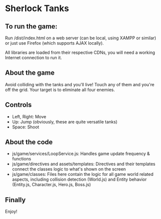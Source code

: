 Sherlock Tanks
========

To run the game:
-------------
Run /dist/index.html on a web server (can be local, using XAMPP or similar) or just use Firefox (which supports AJAX locally).

All libraries are loaded from their respective CDNs, you will need a working Internet connection to run it.

About the game
-------------
Avoid colliding with the tanks and you'll live! Touch any of them and you're off the grid.
Your target is to eliminate all four enemies.


Controls
-------------
* Left, Right: Move
* Up: Jump (obviously, these are quite versatile tanks)
* Space: Shoot

About the code
-------------
* js/game/services/LoopService.js: Handles game update frequency & functions
* js/game/directives and assets/templates: Directives and their templates connect the classes logic to what's shown on the screen
* js/game/classes: Files here contain the logic for all game world related aspects, including collision detection (World.js) and Entity behavior (Entity.js, Character.js, Hero.js, Boss.js)

Finally
------------
Enjoy!
